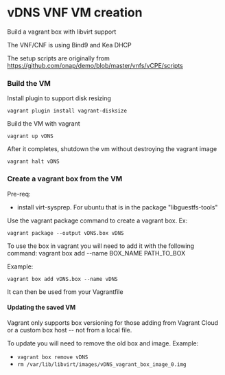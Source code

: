 # vDNS VNF VM creation

Build a vagrant box with libvirt support

The VNF/CNF is using Bind9 and Kea DHCP

The setup scripts are originally from https://github.com/onap/demo/blob/master/vnfs/vCPE/scripts

### Build the VM

Install plugin to support disk resizing

`vagrant plugin install vagrant-disksize`

Build the VM with vagrant

`vagrant up vDNS`

After it completes, shutdown the vm without destroying the vagrant image

`vagrant halt vDNS`

### Create a vagrant box from the VM

Pre-req:
- install virt-sysprep. For ubuntu that is in the package "libguestfs-tools"

Use the vagrant package command to create a vagrant box. Ex:

```
vagrant package --output vDNS.box vDNS
```

To use the box in vagrant you will need to add it with the following command: vagrant box add --name BOX_NAME PATH_TO_BOX

Example:

```
vagrant box add vDNS.box --name vDNS
```

It can then be used from your Vagrantfile

#### Updating the saved VM

Vagrant only supports box versioning for those adding from Vagrant
Cloud or a custom box host -- not from a local file.

To update you will need to remove the old box and image. Example:

- `vagrant box remove vDNS`
- `rm /var/lib/libvirt/images/vDNS_vagrant_box_image_0.img`
